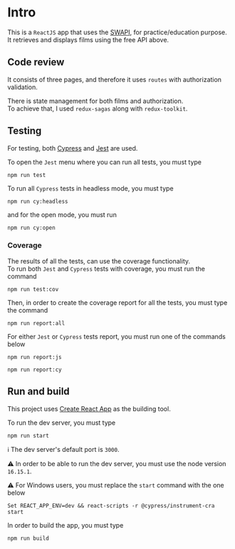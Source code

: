 # Intro

This is a `ReactJS` app that uses the [SWAPI](https://swapi.dev/), for practice/education purpose.  
It retrieves and displays films using the free API above.

## Code review

It consists of three pages, and therefore it uses `routes` with authorization validation.

There is state management for both films and authorization.  
To achieve that, I used `redux-sagas` along with `redux-toolkit`.

## Testing

For testing, both [Cypress](https://www.cypress.io/) and [Jest](https://jestjs.io/) are used.

To open the `Jest` menu where you can run all tests, you must type
```
npm run test
```

To run all `Cypress` tests in headless mode, you must type

```
npm run cy:headless
```
and for the open mode, you must run
```
npm run cy:open
```

### Coverage

The results of all the tests, can use the coverage functionality.  
To run both `Jest` and `Cypress` tests with coverage, you must run the command
```
npm run test:cov
```

Then, in order to create the coverage report for all the tests, you must type the command
```
npm run report:all
```
For either `Jest` or `Cypress` tests report, you must run one of the commands below
```
npm run report:js
```
```
npm run report:cy
```

## Run and build

This project uses [Create React App](https://create-react-app.dev/) as the building tool.  

To run the dev server, you must type
```
npm run start
```
:information_source: The dev server's default port is `3000`.  

:warning: In order to be able to run the dev server, you must use the node version `16.15.1`.

:warning: For Windows users, you must replace the `start` command with the one below
```
Set REACT_APP_ENV=dev && react-scripts -r @cypress/instrument-cra start
```

In order to build the app, you must type
```
npm run build
```

